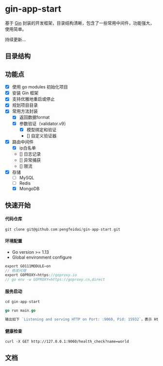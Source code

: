 # gin-app-start
基于 [Gin](https://github.com/gin-gonic/gin) 封装的开发框架，目录结构清晰，包含了一些常用中间件，功能强大，使用简单。

持续更新... 


## 目录结构

## 功能点
- [x] 使用 go modules 初始化项目
- [x] 安装 Gin 框架
- [x] 支持优雅地重启或停止
- [x] 规划项目目录
- [x] 常用方法封装
  - [x] 返回数据format
  - [x] 参数验证（validator.v9）
    - [x] 模型绑定和验证
    - [] 自定义验证器
- [x] 路由中间件
    - [x] ip白名单
    - [] 日志记录
    - [] 异常捕获
    - [] 限流
- [x] 存储
    - [ ] MySQL
    - [ ] Redis
    - [x] MongoDB

## 快速开始

#### 代码仓库

```go
git clone git@github.com:pengfeidai/gin-app-start.git
```

#### 环境配置

- Go version >= 1.13
- Global environment configure

```go
export GO111MODULE=on
// 修改代理
export GOPROXY=https://goproxy.io
// go env -w GOPROXY=https://goproxy.cn,direct 
```

#### 服务启动

```go
cd gin-app-start

go run main.go

输出如下 `Listening and serving HTTP on Port: :9060, Pid: 15932`，表示 Http Server 启动成功。
```

#### 健康检查

```
curl -X GET http://127.0.0.1:9060/health_check?name=world
```

## 文档


